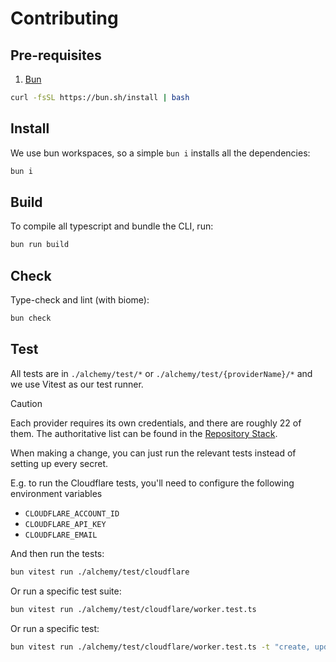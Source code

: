 # Contributing

## Pre-requisites

1. [Bun](https://bun.sh)

```sh
curl -fsSL https://bun.sh/install | bash
```

## Install

We use bun workspaces, so a simple `bun i` installs all the dependencies:

```sh
bun i
```

## Build

To compile all typescript and bundle the CLI, run:

```sh
bun run build
```

## Check

Type-check and lint (with biome):

```sh
bun check
```

## Test

All tests are in `./alchemy/test/*` or `./alchemy/test/{providerName}/*` and we use Vitest as our test runner.

> [!CAUTION]
> Each provider requires its own credentials, and there are roughly 22 of them. The authoritative list can be found in the [Repository Stack](./stacks/src/repo.run.ts#L80).

When making a change, you can just run the relevant tests instead of setting up every secret.

E.g. to run the Cloudflare tests, you'll need to configure the following environment variables

- `CLOUDFLARE_ACCOUNT_ID`
- `CLOUDFLARE_API_KEY`
- `CLOUDFLARE_EMAIL`

And then run the tests:

```sh
bun vitest run ./alchemy/test/cloudflare
```

Or run a specific test suite:

```sh
bun vitest run ./alchemy/test/cloudflare/worker.test.ts
```

Or run a specific test:

```sh
bun vitest run ./alchemy/test/cloudflare/worker.test.ts -t "create, update, and delete worker (ESM format)"
```
